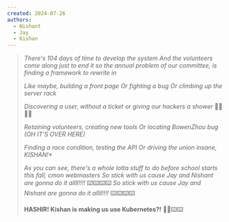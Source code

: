 ```yaml
---
created: 2024-07-26
authors:
  - Nishant
  - Jay
  - Kishan
---
```

> *There's 104 days of time to develop the system*
> *And the volunteers come along just to end it*
> *so the annual problem of our committee, is finding a framework to rewrite in*
> 
> *Like maybe, building a front page*
> *Or fighting a bug*
> *Or climbing up the server rack*
> 
> *Discovering a user, without a ticket*
> *or giving our hackers a shower*
> 🎸🎸🎸🎸
> 
>*Retaining volunteers, creating new tools*
>*Or locating BowenZhou bug (OH IT'S OVER HERE)*
>
> *Finding a race condition, testing the API*
> *Or driving the union insane, KISHAN!\**
> 
> *As you can see, there's a whole lotta stuff to do before school starts this fall, cmon webmasters*
> *So stick with us cause Jay and Nishant are gonna do it allll!!!!* ⌨️⌨️⌨️⌨️
> *So stick with us cause Jay and Nishant are gonna do it allll!!!!* ⌨️⌨️⌨️⌨️
> 
> **HASHIR! Kishan is making us use Kubernetes?!**
> 🎸🎸⌨️⌨️

